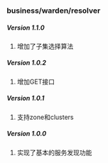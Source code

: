 ### business/warden/resolver

##### Version 1.1.0
1. 增加了子集选择算法

##### Version 1.0.2
1. 增加GET接口

##### Version 1.0.1
1. 支持zone和clusters


##### Version 1.0.0
1. 实现了基本的服务发现功能
